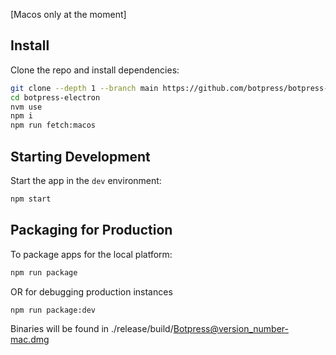 [Macos only at the moment] 
</div>

## Install

Clone the repo and install dependencies:

```bash
git clone --depth 1 --branch main https://github.com/botpress/botpress-electron
cd botpress-electron
nvm use
npm i
npm run fetch:macos
```

## Starting Development

Start the app in the `dev` environment:

```bash
npm start
```

## Packaging for Production

To package apps for the local platform:

```bash
npm run package
```

OR for debugging production instances

```bash
npm run package:dev
```

Binaries will be found in ./release/build/Botpress@version_number-mac.dmg